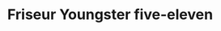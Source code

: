 ---
title: "Friseur Youngster five-eleven"
url: /wandlitz/friseur-youngster-five-eleven/
shop: Friseur
---